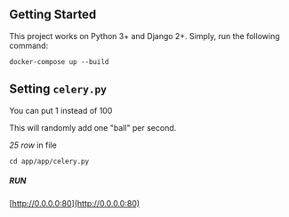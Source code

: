## Getting Started
This project works on Python 3+ and Django 2+.
Simply, run the following command:
```
docker-compose up --build
```

## Setting ```celery.py```

You can put 1 instead of 100

This will randomly add one "ball" per second.

_25 row_ in file

```cd app/app/celery.py``` 


##### RUN
[http://0.0.0.0:80](http://0.0.0.0:80)
